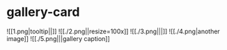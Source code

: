 ---
---

# gallery-card

![[1.png|tooltip||]]
![[./2.png||resize=100x]]
![[./3.png|||]]
![[./4.png|another image]]
![[./5.png|||gallery caption]]
